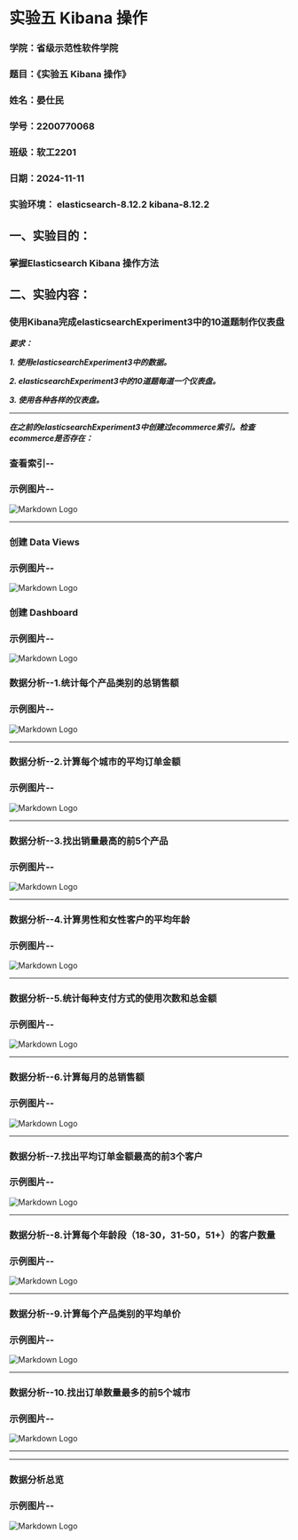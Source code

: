 # 实验五 Kibana 操作

### 学院：省级示范性软件学院

### 题目：《实验五 Kibana 操作》

### 姓名：晏仕民

### 学号：2200770068

### 班级：软工2201

### 日期：2024-11-11

### 实验环境： elasticsearch-8.12.2   kibana-8.12.2

## 一、实验目的：

### 掌握Elasticsearch Kibana 操作方法

## 二、实验内容：

### 使用Kibana完成elasticsearchExperiment3中的10道题制作仪表盘
***要求：***

***1. 使用elasticsearchExperiment3中的数据。***

***2. elasticsearchExperiment3中的10道题每道一个仪表盘。***

***3. 使用各种各样的仪表盘。***

***

***在之前的elasticsearchExperiment3中创建过ecommerce索引。检查ecommerce是否存在：***
### 查看索引--

### 示例图片--
![Markdown Logo](./Images/000a.png)

***
### 创建 Data Views

### 示例图片--
![Markdown Logo](./Images/000b.png)

### 创建 Dashboard

### 示例图片--
![Markdown Logo](./Images/000c.png)

### 数据分析--1.统计每个产品类别的总销售额

### 示例图片--
![Markdown Logo](./Images/0001.png)
***

### 数据分析--2.计算每个城市的平均订单金额

### 示例图片--
![Markdown Logo](./Images/0002.png)
***

### 数据分析--3.找出销量最高的前5个产品

### 示例图片--
![Markdown Logo](./Images/0003.png)
***

### 数据分析--4.计算男性和女性客户的平均年龄

### 示例图片--
![Markdown Logo](./Images/0004.png)
***

### 数据分析--5.统计每种支付方式的使用次数和总金额

### 示例图片--
![Markdown Logo](./Images/0005.png)
***

### 数据分析--6.计算每月的总销售额

### 示例图片--
![Markdown Logo](./Images/0006.png)
***

### 数据分析--7.找出平均订单金额最高的前3个客户

### 示例图片--
![Markdown Logo](./Images/0007.png)
***

### 数据分析--8.计算每个年龄段（18-30，31-50，51+）的客户数量

### 示例图片--
![Markdown Logo](./Images/0008.png)
***

### 数据分析--9.计算每个产品类别的平均单价

### 示例图片--
![Markdown Logo](./Images/0009.png)
***

### 数据分析--10.找出订单数量最多的前5个城市

### 示例图片--
![Markdown Logo](./Images/00010.png)


***
***
### 数据分析总览

### 示例图片--
![Markdown Logo](./Images/00011.png)

